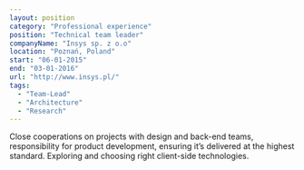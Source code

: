 ```yaml
---
layout: position
category: "Professional experience"
position: "Technical team leader"
companyName: "Insys sp. z o.o"
location: "Poznań, Poland"
start: "06-01-2015"
end: "03-01-2016"
url: "http://www.insys.pl/"
tags:
  - "Team-Lead"
  - "Architecture"
  - "Research"
---
```

Close cooperations on projects with design and back-end teams, responsibility for product development, ensuring it’s delivered at the highest standard. Exploring and choosing right client-side technologies.
